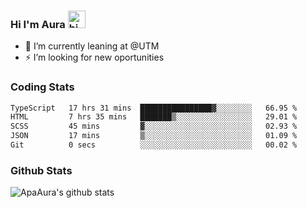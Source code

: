 ### Hi I'm Aura <img src="https://user-images.githubusercontent.com/1303154/88677602-1635ba80-d120-11ea-84d8-d263ba5fc3c0.gif" width="28px" alt="hi">

- 🔭 I’m currently leaning at @UTM
- ⚡ I’m looking for new oportunities


### Coding Stats

<!--START_SECTION:waka-->

```txt
TypeScript   17 hrs 31 mins  ████████████████▓░░░░░░░░   66.95 %
HTML         7 hrs 35 mins   ███████▒░░░░░░░░░░░░░░░░░   29.01 %
SCSS         45 mins         ▓░░░░░░░░░░░░░░░░░░░░░░░░   02.93 %
JSON         17 mins         ▒░░░░░░░░░░░░░░░░░░░░░░░░   01.09 %
Git          0 secs          ░░░░░░░░░░░░░░░░░░░░░░░░░   00.02 %
```

<!--END_SECTION:waka-->

### Github Stats

![ApaAura's github stats](https://github-readme-stats.vercel.app/api?username=ApaAura&count_private=true&theme=tokyonight&hide=contribs,prs)
